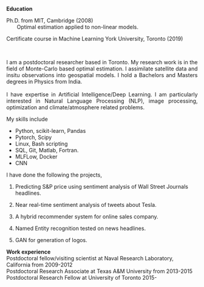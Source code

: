 

**Education**
  <br/>
  
Ph.D. from MIT, Cambridge (2008)
  <br/>
&nbsp;&nbsp;&nbsp;&nbsp;&nbsp;&nbsp;  Optimal estimation applied to non-linear models.
    
Certificate course in Machine Learning York University, Toronto (2019)

<br/>

<p align="justify">
I am a postdoctoral researcher based in Toronto.  My research work is in the field of Monte-Carlo based optimal estimation.
I assimilate satellite data and insitu observations into geospatial models. I hold a Bachelors and Masters degrees in Physics from India.
 
<br/> 
<br/> 
I have expertise in Artificial Intelligence/Deep Learning. I am particularly interested in  Natural Language Processing (NLP), image processing, optimization and climate/atmosphere related problems.
</p>

<p align="justify">
My skills include 
  
  * Python, scikit-learn, Pandas
  * Pytorch, Scipy
  * Linux, Bash scripting
  * SQL, Git, Matlab, Fortran.
  * MLFLow, Docker
  * CNN
</p>

I have done the following the projects,

1. Predicting S&P price using sentiment analysis of Wall Street Journals headlines.

2. Near real-time sentiment analysis of tweets about Tesla.

3. A hybrid recommender system for online sales company.

4. Named Entity recognition tested on news headlines.

5. GAN for generation of logos.

**Work experience**
  <br/>
  Postdoctoral fellow/visiting scientist at Naval Research Laboratory, California from 2009-2012
  <br/>
  Postdoctoral Research Associate at Texas A&M University from 2013-2015
  <br/>
  Postdoctoral Research Fellow at University of Toronto 2015-
  
  
  
